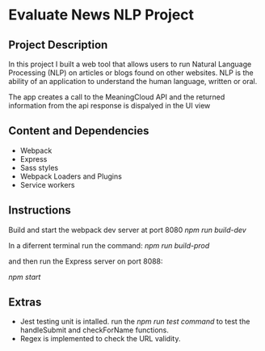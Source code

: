 # Evaluate News NLP Project

## Project Description

In this project I built a web tool that allows users to run Natural Language Processing (NLP) on articles or blogs found on other websites. NLP is the ability of an application to understand the human language, written or oral.

The app creates a call to the MeaningCloud API and the returned information from the api response is dispalyed in the UI view

## Content and Dependencies

- Webpack
- Express
- Sass styles
- Webpack Loaders and Plugins
- Service workers

## Instructions

Build and start the webpack dev server at port 8080
_npm run build-dev_

In a diferrent terminal run the command:
_npm run build-prod_

and then run the Express server on port 8088:

_npm start_

## Extras

- Jest testing unit is intalled. run the _npm run test command_ to test the handleSubmit and checkForName functions.
- Regex is implemented to check the URL validity.
